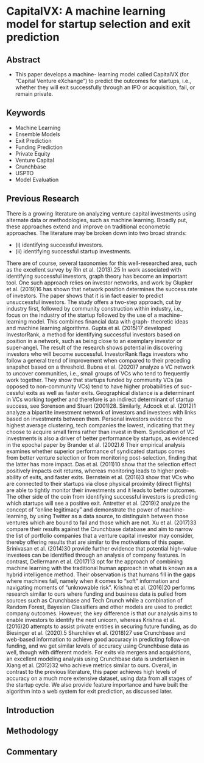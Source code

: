 # CapitalVX: A machine learning model for startup selection and exit prediction

## Abstract

- This paper develops a machine- learning model called CapitalVX (for “Capital Venture eXchange”) to predict the outcomes for startups, i.e., whether they will exit successfully through an IPO or acquisition, fail, or remain private.

## Keywords

- Machine Learning
- Ensemble Models
- Exit Prediction
- Funding Prediction
- Private Equity
- Venture Capital
- Crunchbase
- USPTO
- Model Evaluation

## Previous Research

There is a growing literature on analyzing venture capital investments using alternate data or methodologies, such as machine learning.
Broadly put, these approaches extend and improve on traditional econometric approaches.
The literature may be broken down into two broad strands:

- (i) identifying successful investors.
- (ii) identifying successful startup investments.

There are of course, several taxonomies for this well-researched area, such as the excellent survey by Rin et al. (2013).25
In work associated with identifying successful investors, graph theory has become an important tool. One such approach relies on investor networks, and work by Glupker et al. (2019)16 has shown that network position determines the success rate of investors. The paper shows that it is in fact easier to predict unsuccessful investors. The study offers a two-step approach, cut by industry first, followed by community construction within industry, i.e., focus on the industry of the startup followed by the use of a machine-learning model. This combines financial data with graph- theoretic ideas and machine learning algorithms.
Gupta et al. (2015)17 developed InvestorRank, a method for identifying successful investors based on position in a network, such as being close to an exemplary investor or super-angel. The result of the research shows potential in discovering investors who will become successful. InvestorRank flags investors who follow a general trend of improvement when compared to their preceding snapshot based on a threshold. Bubna et al. (2020)7 analyze a VC network to uncover communities, i.e., small groups of VCs who tend to frequently work together. They show that startups funded by community VCs (as opposed to non-community VCs) tend to have higher probabilities of suc- cessful exits as well as faster exits. Geographical distance is a determinant in VCs working together and therefore is an indirect determinant of startup success, see Sorenson and Stuart (2001)28. Similarly, Adcock et al. (2012)1 analyze a bipartite investment network of investors and investees with links based on investments between them. Personal investors evidence the highest average clustering, tech companies the lowest, indicating that they choose to acquire small firms rather than invest in them.
Syndication of VC investments is also a driver of better performance by startups, as evidenced in the epochal paper by Brander et al. (2002).6 Their empirical analysis examines whether superior performance of syndicated startups comes from better venture selection or from monitoring post-selection, finding that the latter has more impact. Das et al. (2011)10 show that the selection effect positively impacts exit returns, whereas monitoring leads to higher prob- ability of exits, and faster exits. Bernstein et al. (2016)3 show that VCs who are connected to their startups via close physical proximity (direct flights) are able to tightly monitor their investments and it leads to better outcomes.
The other side of the coin from identifying successful investors is predicting which startups will see a positive exit. Antretter et al. (2019)2 analyze the concept of “online legitimacy” and demonstrate the power of machine-learning, by using Twitter as a data source, to distinguish between those ventures which are bound to fail and those which are not. Xu et al. (2017)33 compare their results against the Crunchbase database and aim to narrow the list of portfolio companies that a venture capital investor may consider, thereby offering results that are similar to the motivations of this paper. Srinivasan et al. (2014)30 provide further evidence that potential high-value investees can be identified through an analysis of company features.
In contrast, Dellermann et al. (2017)13 opt for the approach of combining machine learning with the traditional human approach in what is known as a hybrid intelligence method. Their observation is that humans fill in the gaps where machines fail, namely when it comes to “soft” information and navigating moments of “unknowable risk”.
Krishna et al. (2016)20 performs research similar to ours where funding and business data is pulled from sources such as Crunchbase and Tech Crunch while a combination of Random Forest, Bayesian Classifiers and other models are used to predict company outcomes. However, the key difference is that our analysis aims to enable investors to identify the next unicorn, whereas Krishna et al. (2016)20 attempts to assist private entities in securing future funding, as do Biesinger et al. (2020).5 Sharchilev et al. (2018)27 use Crunchbase and web-based information to achieve good accuracy in predicting follow-on funding, and we get similar levels of accuracy using Crunchbase data as well, though with different models. For exits via mergers and acquisitions, an excellent modeling analysis using Crunchbase data is undertaken in Xiang et al. (2012)32 who achieve metrics similar to ours. Overall, in contrast to the previous literature, this paper achieves high levels of accuracy on a much more extensive dataset, using data from all stages of the startup cycle. We also provide feature importance and have built the algorithm into a web system for exit prediction, as discussed later.

## Introduction

## Methodology

## Commentary
